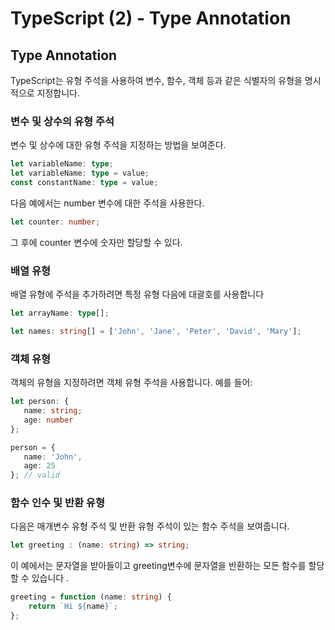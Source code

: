 # TypeScript (2) - Type Annotation 



## Type Annotation 
TypeScript는 유형 주석을 사용하여 변수, 함수, 객체 등과 같은 식별자의 유형을 명시적으로 지정합니다.

### 변수 및 상수의 유형 주석 
변수 및 상수에 대한 유형 주석을 지정하는 방법을 보여준다. 
```typescript
let variableName: type;
let variableName: type = value;
const constantName: type = value;
```

다음 예에서는 number 변수에 대한 주석을 사용한다. 
```typescript
let counter: number;
```
그 후에 counter 변수에 숫자만 할당할 수 있다. 


### 배열 유형
배열 유형에 주석을 추가하려면 특정 유형 다음에 대괄호를 사용합니다 
```typescript
let arrayName: type[];
```
```typescript
let names: string[] = ['John', 'Jane', 'Peter', 'David', 'Mary'];
```


### 객체 유형 
객체의 유형을 지정하려면 객체 유형 주석을 사용합니다. 예를 들어:
```typescript
let person: {
   name: string;
   age: number
};

person = {
   name: 'John',
   age: 25
}; // valid
```


### 함수 인수 및 반환 유형

다음은 매개변수 유형 주석 및 반환 유형 주석이 있는 함수 주석을 보여줍니다.

```typescript
let greeting : (name: string) => string;
```

이 예에서는 문자열을 받아들이고 greeting변수에 문자열을 반환하는 모든 함수를 할당할 수 있습니다 .

```typescript
greeting = function (name: string) {
    return `Hi ${name}`;
};
```

